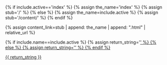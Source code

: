 {% if include.active=='index' %}
{% assign the_name='index' %}
{% assign stub='/' %}
{% else %}
{% assign the_name=include.active %}
{% assign stub='/content/' %}
{% endif %}

{% assign content_link=stub | append: the_name | append: ".html" | relative_url %}

{% if include.name==include.active %}
{% assign return_string='<a class="nav-link active" href="' | append: content_link | append: '">' %}
{% else %}
{% assign return_string='<a class="nav-link" href="' | append: content_link | append: '">' %}
{% endif %}

{{ return_string }}